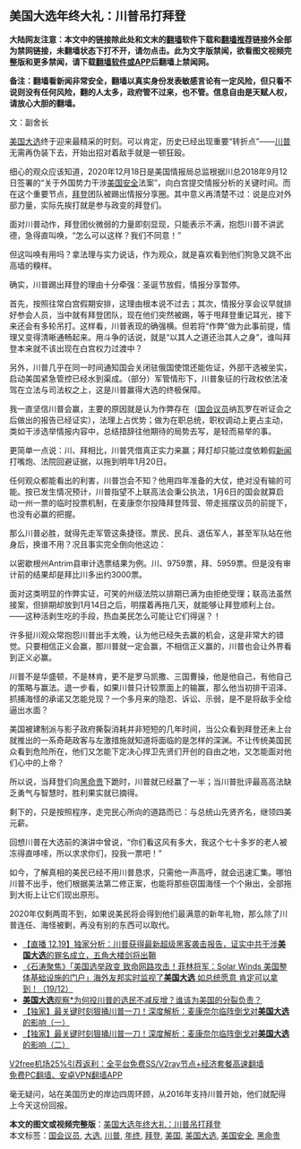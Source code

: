  <h2>美国大选年终大礼：川普吊打拜登</h2> <p class="notice"><b>大陆网友注意：本文中的链接除此处和文末的<a href="https://github.com/bannedbook/fanqiang" >翻墙</a>软件下载和<a href="https://github.com/killgcd/justmysocks/blob/master/README.md">翻墙推荐</a>链接外全部为禁网链接，未翻墙状态下打不开，请勿点击。此为文字版禁闻，欲看图文视频完整版和更多禁闻，请下载<a href="https://github.com/bannedbook/fanqiang">翻墙软件或APP</a>后翻墙上禁闻网。</p><p>备注：翻墙看新闻非常安全，翻墙以真实身份发表敏感言论有一定风险，但只看不说则没有任何风险，翻的人太多，政府管不过来，也不管。信息自由是天赋人权，请放心大胆的翻墙。</b></p>  <div class="entry"> <p></p> <p>文：副舍长</p> <p><a href="https://www.bannedbook.org/bnews/tag/%e7%be%8e%e5%9b%bd/" class="st_tag internal_tag" rel="tag" title="标签 美国 下的日志">美国</a><a href="https://www.bannedbook.org/bnews/tag/%e5%a4%a7%e9%80%89/" class="st_tag internal_tag" rel="tag" title="标签 大选 下的日志">大选</a>终于迎来最精采的时刻。可以肯定，历史已经出现重要“转折点”——<a href="https://www.bannedbook.org/bnews/tag/%e5%b7%9d%e6%99%ae/" class="st_tag internal_tag" rel="tag" title="标签 川普 下的日志">川普</a>无需再伪装下去，开始出招对着敌手就是一顿狂殴。</p> <p>细心的观众应该知道，2020年12月18日是美国情报局总监根据川总2018年9月12日签署的“关于外国势力干涉<a href="https://www.bannedbook.org/bnews/tag/%E7%BE%8E%E5%9B%BD%E5%AE%89%E5%85%A8/" class="st_tag internal_tag" rel="tag" title="标签 美国安全 下的日志">美国安全</a>法案”，向白宫提交情报分析的关键时间。而在这个重要节点，<a href="https://www.bannedbook.org/bnews/tag/%e6%8b%9c%e7%99%bb/" class="st_tag internal_tag" rel="tag" title="标签 拜登 下的日志">拜登</a>团队被踢出情报分享圈。其中意义再清楚不过：说是应对外部力量，实际先挨打就是参与政变的拜登们。</p> <p>面对川普动作，拜登团伙微弱的力量即刻显现，只能表示不满，抱怨川普不讲武德，急得直叫唤，“怎么可以这样？我们不同意！”</p> <p>但这叫唤有用吗？拿法理与实力说话，作为观众，就是喜欢看到他们狗急又跳不出高墙的糗样。</p>  <p>确实，川普踢出拜登的理由十分牵强：圣诞节放假，情报分享暂停。</p> <p>首先，按照往常白宫假期安排，这理由根本说不过去；其次，情报分享会议早就排好参会人员，当中就有拜登团队，现在他们突然被踢，等于甩拜登重记耳光，接下来还会有多轮吊打。这样看，川普表现的确强横。但若将“作弊”做为此事前提，情理又变得清晰通畅起来。用斗争的话说，就是“以其人之道还治其人之身”，谁叫拜登本来就不该出现在白宫权力过渡中？</p> <p>另外，川普几乎在同一时间通知国会关闭驻俄国使馆还能佐证，外部干选被坐实，启动美国紧急管控已经水到渠成。（部分）军管情形下，川普象征的行政权依法凌驾在立法与司法权之上，这是川普赢得大选的终极保障。</p> <p>我一直坚信川普会赢，主要的原因就是认为作弊存在（<a href="https://www.bannedbook.org/bnews/tag/%e5%9b%bd%e4%bc%9a%e8%ae%ae%e5%91%98/" class="st_tag internal_tag" rel="tag" title="标签 国会议员 下的日志">国会议员</a>纳瓦罗在听证会之后做出的报告已经证实），法理上占优势；做为在职总统，职权调动上更占主动，类如干涉选举情报内容中，总结措辞往他期待的局势去写，是轻而易举的事。</p> <p>更简单一点说：川、拜相比，川普凭借真正实力来赢；拜灯却只能过度依赖假<span class='wp_keywordlink_affiliate'><a href="https://www.bannedbook.org/" title="新闻">新闻</a></span>打嘴炮、法院回避证据，以拖到明年1月20日。</p> <p>任何观众都能看出的利害，川普岂会不知？他用四年准备的大仗，绝对没有输的可能。按已发生情况预计，川普指望不上联高法会秉公执法，1月6日的国会就算启动一州一票的临时投票机制，在麦康奈尔投降拜登阵营、带走摇摆议员的前提下，也没有必赢的把握。</p>  <p>那么川普必胜，就得先走军管这条捷径。票民、民兵、退伍军人，甚至军队站在他身后，换谁不用？况且事实完全倒向他这边：</p> <p>以密歇根州Antrim县审计选票结果为例。川、9759票，拜、5959票。但是没有审计前的结果却是拜比川多出约3000票。</p> <p>面对这类明显的作弊实证，可笑的州级法院以排期已满为由拒绝受理；联高法虽然接案，但排期却放到1月14日之后，明摆着再拖几天，就能够让拜登顺利上台。——这种活剥生吃的手段，热血美民怎么可能让它们得逞？！</p> <p>许多挺川观众常抱怨川普出手太晚，认为他已经失去赢的机会，这是非常大的错觉。只要相信正义会赢，那川普就一定会赢，不相信正义赢的，川普也会让外界看到正义必赢。</p> <p>川普不是华盛顿，不是林肯，更不是罗马凯撒、三国曹操，他是他自己，有他自己的策略与赢法。退一步看，如果川普只计较票面上的输赢，那么他当初排干沼泽、抓捕海怪的承诺又怎能兑现？一个多月来的隐忍、诉讼、示弱，是不是将敌手全给逼出水面？</p> <p>美国被建制派与影子政府撕裂消耗并非短短的几年时间，当公众看到拜登还未上台就推出的一系奇葩政客与左激措施就知道将面临的是怎样的深渊。不让传统美国民众看到危险所在，他们又怎能下定决心捍卫先贤们开创的自由之地，又怎能面对他们心中的上帝？</p>  <p>所以说，当拜登们向<a href="https://www.bannedbook.org/bnews/tag/%e9%bb%91%e5%91%bd%e8%b4%b5/" class="st_tag internal_tag" rel="tag" title="标签 黑命贵 下的日志">黑命贵</a>下跪时，川普就已经赢了一半；当川普批评最高高法缺乏勇气与智慧时，胜利果实就已摘得。</p> <p>剩下的，只是按照程序，走完民心所向的道路而已：与总统山先贤齐名，继领四美元薪。</p> <p>回想川普在大选前的演讲中曾说，“你们看这风有多大，我这个七十多岁的老人被冻得直哆嗦，所以求求你们，投我一票吧！”</p> <p>如今，了解真相的美民已经不用川普恳求，只需他一声高呼，就会迅速汇集。哪怕川普不出手，他们根据美法第二修正案，也能将那些窃国海怪一个个揪出，全部拖到大街上让它们现出原形。</p> <p>2020年仅剩两周不到，如果说美民将会得到他们最满意的新年礼物，那么除了川普连任、海怪被剿，再没有别的东西可以取代。</p> <ul class='op-related-articles' title='相关阅读'> <li><a href='https://www.bannedbook.org/bnews/bannedvideo/20201220/1451381.html' target='_blank'>【直播 12.19】独家分析：川普获得最新超级黑客袭击报告，证实中共干涉<b>美国大选</b>的罪名成立，五角大楼剑将出鞘</a></li> <li><a href='https://www.bannedbook.org/bnews/bannedvideo/20201220/1451281.html' target='_blank'>《石涛聚焦》「美国选举政变 致命网路攻击！菲林将军：Solar Winds 美国整体基础设施的门户」海外友邦实时监视了<b>美国大选</b> 如总统愿意 肯定可以拿到！（19/12）</a></li> <li><a href='https://www.bannedbook.org/bnews/taiwannews/20201219/1451048.html' target='_blank'><b>美国大选</b>观察*为何投川普的选民不减反增？谁该为美国的分裂负责？</a></li> <li><a href='https://www.bannedbook.org/bnews/comments/20201219/1450990.html' target='_blank'>【独家】最关键时刻狠捅川普一刀！深度解析：麦康奈尔临阵倒戈对<b>美国大选</b>的影响（一）</a></li> <li><a href='https://www.bannedbook.org/bnews/comments/20201219/1450987.html' target='_blank'>【独家】最关键时刻狠捅川普一刀！深度解析：麦康奈尔临阵倒戈对<b>美国大选</b>的影响（二）</a></li> </ul> <p class="texttj"> <a href="https://github.com/bannedbook/fanqiang/wiki/V2ray%E6%9C%BA%E5%9C%BA" target="_blank">V2free机场25%引荐返利：全平台免费SS/V2ray节点+经济套餐高速翻墙</a><br/> <a href="https://github.com/bannedbook/fanqiang/wiki/%E7%A6%81%E9%97%BB%E7%BD%91%E5%AE%89%E5%8D%93%E7%BF%BB%E5%A2%99%E6%96%B0%E9%97%BBAPP" target="_blank">免费PC翻墙、安卓VPN翻墙APP</a></p><p>毫无疑问，站在美国历史的岸边四周环顾，从2016年支持川普开始，他们就配得上今天这份回报。</p> <a name='sharetosocial'></a>       <div><b>本文的图文或视频完整版</b>：<a href='https://www.bannedbook.org/bnews/cbnews/20201220/1451420.html'>美国大选年终大礼：川普吊打拜登</a></div>  </div><!--END ENTRY--> <div class="postfooter"> <div>本文标签：<a href="https://www.bannedbook.org/bnews/tag/%e5%9b%bd%e4%bc%9a%e8%ae%ae%e5%91%98/" rel="tag">国会议员</a>, <a href="https://www.bannedbook.org/bnews/tag/%e5%a4%a7%e9%80%89/" rel="tag">大选</a>, <a href="https://www.bannedbook.org/bnews/tag/%e5%b7%9d%e6%99%ae/" rel="tag">川普</a>, <a href="https://www.bannedbook.org/bnews/tag/%E5%B9%B4%E7%BB%88/" rel="tag">年终</a>, <a href="https://www.bannedbook.org/bnews/tag/%e6%8b%9c%e7%99%bb/" rel="tag">拜登</a>, <a href="https://www.bannedbook.org/bnews/tag/%e7%be%8e%e5%9b%bd/" rel="tag">美国</a>, <a href="https://www.bannedbook.org/bnews/tag/%e7%be%8e%e5%9b%bd%e5%a4%a7%e9%80%89/" rel="tag">美国大选</a>, <a href="https://www.bannedbook.org/bnews/tag/%E7%BE%8E%E5%9B%BD%E5%AE%89%E5%85%A8/" rel="tag">美国安全</a>, <a href="https://www.bannedbook.org/bnews/tag/%e9%bb%91%e5%91%bd%e8%b4%b5/" rel="tag">黑命贵</a></div>  </div><!--END POSTFOOTER--> 